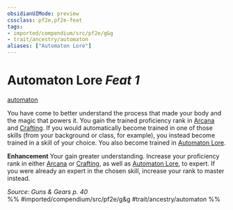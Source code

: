 ```yaml
---
obsidianUIMode: preview
cssclass: pf2e,pf2e-feat
tags:
- imported/compendium/src/pf2e/g&g
- trait/ancestry/automaton
aliases: ["Automaton Lore"]
---
```

# Automaton Lore  *Feat 1*  
[automaton](automaton-g-g.md)  


You have come to better understand the process that made your body and the magic that powers it. You gain the trained proficiency rank in [Arcana](../skills.md#Arcana) and [Crafting](../skills.md#Crafting). If you would automatically become trained in one of those skills (from your background or class, for example), you instead become trained in a skill of your choice. You also become trained in [Automaton Lore](../skills.md#Lore).

**Enhancement** Your gain greater understanding. Increase your proficiency rank in either [Arcana](../skills.md#Arcana) or [Crafting](../skills.md#Crafting), as well as [Automaton Lore](../skills.md#Lore), to expert. If you were already an expert in the chosen skill, increase your rank to master instead.

*Source: Guns & Gears p. 40*  
%% #imported/compendium/src/pf2e/g&g #trait/ancestry/automaton %%